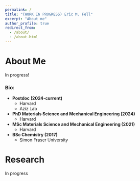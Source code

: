 ```yaml
---
permalink: /
title: "(WORK IN PROGRESS) Eric M. Fell"
excerpt: "About me"
author_profile: true
redirect_from: 
  - /about/
  - /about.html
---
```




About Me
======
In progress!

### Bio:

* **Postdoc (2024-current)**
  - Harvard
  - Aziz Lab
* **PhD Materials Science and Mechanical Engineering (2024)**
  - Harvard
* **MSc Materials Science and Mechanical Engineering (2021)**
  - Harvard
* **BSc Chemistry (2017)**
  - Simon Fraser University


Research
=======
In progress